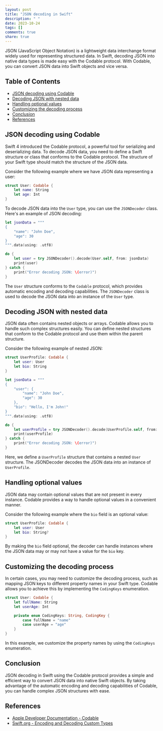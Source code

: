```yaml
---
layout: post
title: "JSON decoding in Swift"
description: " "
date: 2023-10-24
tags: []
comments: true
share: true
---
```


JSON (JavaScript Object Notation) is a lightweight data interchange format widely used for representing structured data. In Swift, decoding JSON into native data types is made easy with the Codable protocol. With Codable, you can convert JSON data into Swift objects and vice versa.

## Table of Contents
- [JSON decoding using Codable](#json-decoding-using-codable)
- [Decoding JSON with nested data](#decoding-json-with-nested-data)
- [Handling optional values](#handling-optional-values)
- [Customizing the decoding process](#customizing-the-decoding-process)
- [Conclusion](#conclusion)
- [References](#references)

## JSON decoding using Codable

Swift 4 introduced the Codable protocol, a powerful tool for serializing and deserializing data. To decode JSON data, you need to define a Swift structure or class that conforms to the Codable protocol. The structure of your Swift type should match the structure of the JSON data.

Consider the following example where we have JSON data representing a user:

```swift
struct User: Codable {
    let name: String
    let age: Int
}
```

To decode JSON data into the `User` type, you can use the `JSONDecoder` class. Here's an example of JSON decoding:

```swift
let jsonData = """
{
    "name": "John Doe",
    "age": 30
}
""".data(using: .utf8)

do {
    let user = try JSONDecoder().decode(User.self, from: jsonData)
    print(user)
} catch {
    print("Error decoding JSON: \(error)")
}
```

The `User` structure conforms to the `Codable` protocol, which provides automatic encoding and decoding capabilities. The `JSONDecoder` class is used to decode the JSON data into an instance of the `User` type.

## Decoding JSON with nested data

JSON data often contains nested objects or arrays. Codable allows you to handle such complex structures easily. You can define nested structures that conform to the Codable protocol and use them within the parent structure.

Consider the following example of nested JSON:

```swift
struct UserProfile: Codable {
    let user: User
    let bio: String
}

let jsonData = """
{
    "user": {
        "name": "John Doe",
        "age": 30
    },
    "bio": "Hello, I'm John!"
}
""".data(using: .utf8)

do {
    let userProfile = try JSONDecoder().decode(UserProfile.self, from: jsonData)
    print(userProfile)
} catch {
    print("Error decoding JSON: \(error)")
}
```

Here, we define a `UserProfile` structure that contains a nested `User` structure. The JSONDecoder decodes the JSON data into an instance of `UserProfile`.

## Handling optional values

JSON data may contain optional values that are not present in every instance. Codable provides a way to handle optional values in a convenient manner.

Consider the following example where the `bio` field is an optional value:

```swift
struct UserProfile: Codable {
    let user: User
    let bio: String?
}
```

By making the `bio` field optional, the decoder can handle instances where the JSON data may or may not have a value for the `bio` key.

## Customizing the decoding process

In certain cases, you may need to customize the decoding process, such as mapping JSON keys to different property names in your Swift type. Codable allows you to achieve this by implementing the `CodingKeys` enumeration.

```swift
struct User: Codable {
    let fullName: String
    let userAge: Int

    private enum CodingKeys: String, CodingKey {
        case fullName = "name"
        case userAge = "age"
    }
}
```

In this example, we customize the property names by using the `CodingKeys` enumeration.

## Conclusion

JSON decoding in Swift using the Codable protocol provides a simple and efficient way to convert JSON data into native Swift objects. By taking advantage of the automatic encoding and decoding capabilities of Codable, you can handle complex JSON structures with ease.

## References
- [Apple Developer Documentation - Codable](https://developer.apple.com/documentation/swift/codable)
- [Swift.org - Encoding and Decoding Custom Types](https://docs.swift.org/swift-book/LanguageGuide/EncodingAndDecoding.html)